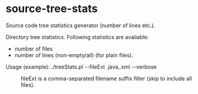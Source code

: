 # source-tree-stats
Source code tree statistics generator (number of lines etc.).

Directory tree statistics. Following statistics are available:
* number of files
* number of lines (non-empty/all) (for plain files).

Usage (example):
  ./treeStats.pl --fileExt .java,.xml --verbose <dir>

fileExt is a comma-separated filename suffix filter (skip to
include all files).

